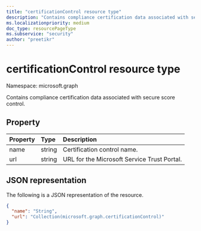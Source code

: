 ```yaml
---
title: "certificationControl resource type"
description: "Contains compliance certification data associated with secure score control."
ms.localizationpriority: medium
doc_type: resourcePageType
ms.subservice: "security"
author: "preetikr"
---
```


# certificationControl resource type

Namespace: microsoft.graph

Contains compliance certification data associated with secure score control.

## Property

|Property |Type |Description |
|:--|:--|:--|
|name | string | Certification control name. |
|url | string | URL for the Microsoft Service Trust Portal. |

## JSON representation

The following is a JSON representation of the resource.

<!-- {
  "blockType": "resource",
  "optionalProperties": [

  ],
  "@odata.type": "microsoft.graph.certificationControl"
}-->

```json
{
  "name": "String",
  "url": "Collection(microsoft.graph.certificationControl)"
}
```


<!-- {
  "type": "#page.annotation",
  "description": "certificationControl resource",
  "keywords": "",
  "section": "documentation",
  "tocPath": ""
}-->


